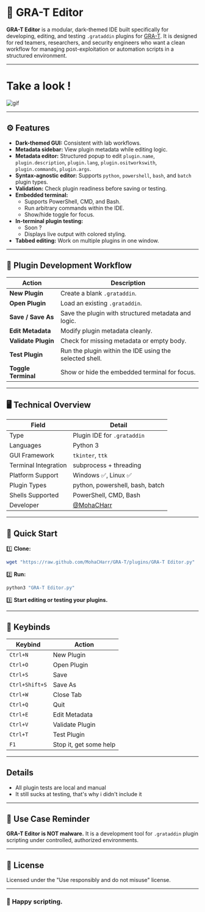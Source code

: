 # 🐐 GRA-T Editor

**GRA-T Editor** is a modular, dark-themed IDE built specifically for developing, editing, and testing `.grataddin` plugins for [GRA-T](https://github.com/your-grat-repo). It is designed for red teamers, researchers, and security engineers who want a clean workflow for managing post-exploitation or automation scripts in a structured environment.

---
# Take a look !
![gif](./gif.gif)

---

## ⚙️ Features

- **Dark-themed GUI:** Consistent with lab workflows.
- **Metadata sidebar:** View plugin metadata while editing logic.
- **Metadata editor:** Structured popup to edit `plugin.name`, `plugin.description`, `plugin.lang`, `plugin.ositworkswith`, `plugin.commands`, `plugin.args`.
- **Syntax-agnostic editor:** Supports `python`, `powershell`, `bash`, and `batch` plugin types.
- **Validation:** Check plugin readiness before saving or testing.
- **Embedded terminal:**
  - Supports PowerShell, CMD, and Bash.
  - Run arbitrary commands within the IDE.
  - Show/hide toggle for focus.
- **In-terminal plugin testing:**
  - Soon ?
  - Displays live output with colored styling.
- **Tabbed editing:** Work on multiple plugins in one window.

---

## 🧩 Plugin Development Workflow

| Action | Description |
|--------|-------------|
| **New Plugin** | Create a blank `.grataddin`. |
| **Open Plugin** | Load an existing `.grataddin`. |
| **Save / Save As** | Save the plugin with structured metadata and logic. |
| **Edit Metadata** | Modify plugin metadata cleanly. |
| **Validate Plugin** | Check for missing metadata or empty body. |
| **Test Plugin** | Run the plugin within the IDE using the selected shell. |
| **Toggle Terminal** | Show or hide the embedded terminal for focus. |

---

## 🖥️ Technical Overview

| Field | Detail |
|-------|--------|
| Type | Plugin IDE for `.grataddin` |
| Languages | Python 3 |
| GUI Framework | `tkinter`, `ttk` |
| Terminal Integration | subprocess + threading |
| Platform Support | Windows ✅, Linux ✅ |
| Plugin Types | python, powershell, bash, batch |
| Shells Supported | PowerShell, CMD, Bash |
| Developer | [@MohaCHarr](https://github.com/MohaCHarr) |

---

## 🚀 Quick Start

1️⃣ **Clone:**
```bash
wget "https://raw.github.com/MohaCHarr/GRA-T/plugins/GRA-T Editor.py"
````

2️⃣ **Run:**

```bash
python3 "GRA-T Editor.py"
```

3️⃣ **Start editing or testing your plugins.**

---

## 🎹 Keybinds

| Keybind        | Action          |
| -------------- | --------------- |
| `Ctrl+N`       | New Plugin      |
| `Ctrl+O`       | Open Plugin     |
| `Ctrl+S`       | Save            |
| `Ctrl+Shift+S` | Save As         |
| `Ctrl+W`       | Close Tab       |
| `Ctrl+Q`       | Quit            |
| `Ctrl+E`       | Edit Metadata   |
| `Ctrl+V`       | Validate Plugin |
| `Ctrl+T`       | Test Plugin     |
| `F1`           | Stop it, get some help |

---

## Details

* All plugin tests are local and manual
* It still sucks at testing, that's why i didn't include it

---

## 🚧 Use Case Reminder

**GRA-T Editor is NOT malware.**
It is a development tool for `.grataddin` plugin scripting under controlled, authorized environments.

---

## 📄 License

Licensed under the "Use responsibly and do not misuse" license.

---

### 🐐 **Happy scripting.**
